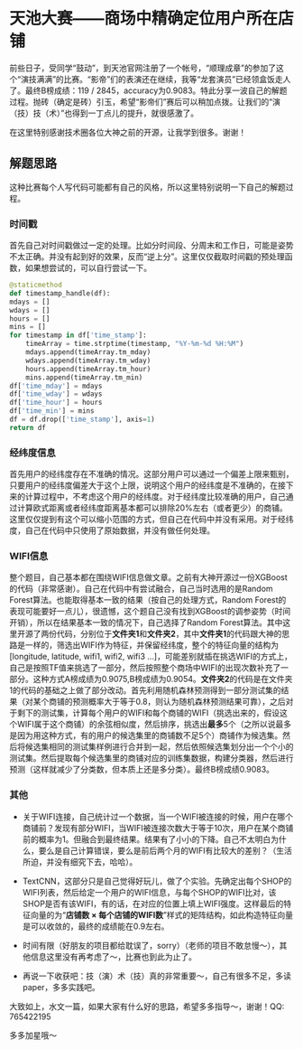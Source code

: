 # 天池大赛——商场中精确定位用户所在店铺

前些日子，受同学“鼓动”，到天池官网注册了一个帐号，“顺理成章”的参加了这个“演技满满”的比赛。“影帝”们的表演还在继续，我等“龙套演员”已经领盒饭走人了。最终B榜成绩：119 / 2845，accuracy为0.9083。特此分享一波自己的解题过程。抛砖（确定是砖）引玉，希望“影帝们”赛后可以稍加点拨。让我们的“演（技）技（术）”也得到一丁点儿的提升，就很感激了。


在这里特别感谢技术圈各位大神之前的开源，让我学到很多。谢谢！

## 解题思路

这种比赛每个人写代码可能都有自己的风格，所以这里特别说明一下自己的解题过程。

### 时间戳
首先自己对时间戳做过一定的处理。比如分时间段、分周末和工作日，可能是姿势不太正确。并没有起到好的效果，反而“逆上分”。这里仅仅截取时间戳的预处理函数，如果想尝试的，可以自行尝试一下。

``` python
@staticmethod
def timestamp_handle(df):
mdays = []
wdays = []
hours = []
mins = []
for timestamp in df['time_stamp']:
    timeArray = time.strptime(timestamp, "%Y-%m-%d %H:%M")
    mdays.append(timeArray.tm_mday)
    wdays.append(timeArray.tm_wday)
    hours.append(timeArray.tm_hour)
    mins.append(timeArray.tm_min)
df['time_mday'] = mdays
df['time_wday'] = wdays
df['time_hour'] = hours
df['time_min'] = mins
df = df.drop(['time_stamp'], axis=1)
return df
```

### 经纬度信息
首先用户的经纬度存在不准确的情况。这部分用户可以通过一个偏差上限来甄别，只要用户的经纬度偏差大于这个上限，说明这个用户的经纬度是不准确的，在接下来的计算过程中，不考虑这个用户的经纬度。对于经纬度比较准确的用户，自己通过计算欧式距离或者经纬度距离基本都可以排除20%左右（或者更少）的商铺。这里仅仅提到有这个可以缩小范围的方式，但自己在代码中并没有采用。对于经纬度，自己在代码中只使用了原始数据，并没有做任何处理。


### WIFI信息
整个题目，自己基本都在围绕WIFI信息做文章。之前有大神开源过一份XGBoost的代码（非常感谢）。自己在代码中有尝试融合，自己当时选用的是Random Forest算法。也能取得基本一致的结果（按自己的处理方式，Random Forest的表现可能要好一点儿），很遗憾，这个题自己没有找到XGBoost的调参姿势（时间开销），所以在结果基本一致的情况下，自己选择了Random Forest算法。其中这里开源了两份代码，分别位于**文件夹1**和**文件夹2**，其中**文件夹1**的代码跟大神的思路是一样的，筛选出WIFI作为特征，并保留经纬度，整个的特征向量的结构为[longitude, latitude, wifi1, wifi2, wifi3 ...]，可能差别就插在挑选WIFI的方式上，自己是按照TF值来挑选了一部分，然后按照整个商场中WIFI的出现次数补充了一部分。这种方式A榜成绩为0.9075,B榜成绩为0.9054。**文件夹2**的代码是在文件夹1的代码的基础之上做了部分改动。首先利用随机森林预测得到一部分测试集的结果（对某个商铺的预测概率大于等于0.8，则认为随机森林预测结果可靠），之后对于剩下的测试集，计算每个用户的WIFI和每个商铺的WIFI（挑选出来的，假设这个WIFI属于这个商铺）的余弦相似度，然后排序，挑选出**最多**5个（之所以说最多是因为用这种方式，有的用户的候选集里的商铺数不足5个）商铺作为候选集。然后将候选集相同的测试集样例进行合并到一起，然后依照候选集划分出一个个小的测试集。然后提取每个候选集里的商铺对应的训练集数据，构建分类器，然后进行预测（这样就减少了分类数，但本质上还是多分类）。最终B榜成绩0.9083。


### 其他
- 关于WIFI连接，自己统计过一个数据，当一个WIFI被连接的时候，用户在哪个商铺前？发现有部分WIFI，当WIFI被连接次数大于等于10次，用户在某个商铺前的概率为1。但融合到最终结果。结果有了小小的下降。自己不太明白为什么，要么是自己计算错误，要么是前后两个月的WIFI有比较大的差别？（生活所迫，并没有细究下去，哈哈）。

- TextCNN，这部分只是自己觉得好玩儿，做了个实验。先确定出每个SHOP的WIFI列表，然后给定一个用户的WIFI信息，与每个SHOP的WIFI比对，该SHOP是否有该WIFI，有的话，在对应的位置上填上WIFI强度。这样最后的特征向量的为“**店铺数 × 每个店铺的WIFI数**”样式的矩阵结构，如此构造特征向量是可以收敛的，最终的成绩能在0.9左右。

- 时间有限（好朋友的项目都给耽误了，sorry）（老师的项目不敢怠慢～），其他信息这里没有再考虑了～，比赛也到此为止了。
- 再说一下收获吧：技（演）术（技）真的非常重要～，自己有很多不足，多读 paper，多多实践吧。



大致如上，水文一篇，如果大家有什么好的思路，希望多多指导～，谢谢！QQ: 765422195

多多加星哦～
















